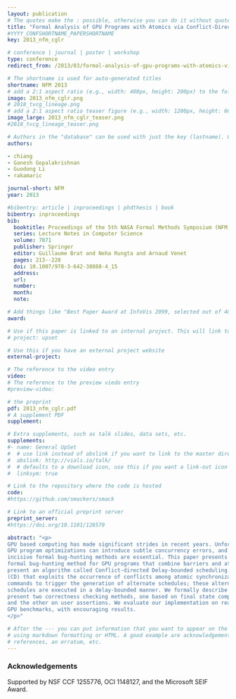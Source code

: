 ```yaml
---
layout: publication
# The quotes make the : possible, otherwise you can do it without quotes
title: "Formal Analysis of GPU Programs with Atomics via Conflict-Directed Delay-Bounding"
#YYYY_CONFSHORTNAME_PAPERSHORTNAME
key: 2013_nfm_cglr

# conference | journal | poster | workshop
type: conference
redirect_from: /2013/03/formal-analysis-of-gpu-programs-with-atomics-via-conflict-directed-delay-bounding

# The shortname is used for auto-generated titles
shortname: NFM 2013
# add a 2:1 aspect ratio (e.g., width: 400px, height: 200px) to the folder /assets/images/papers/
image: 2013_nfm_cglr.png
# 2018_tvcg_lineage.png
# add a 2:1 aspect ratio teaser figure (e.g., width: 1200px, height: 600px) to the folder /assets/images/papers/
image_large: 2013_nfm_cglr_teaser.png
#2018_tvcg_lineage_teaser.png

# Authors in the "database" can be used with just the key (lastname). Others can be written properly.
authors:

- chiang
- Ganesh Gopalakrishnan
- Guodong Li
- rakamaric

journal-short: NFM
year: 2013

#bibentry: article | inproceedings | phdthesis | book
bibentry: inproceedings
bib:
  booktitle: Proceedings of the 5th NASA Formal Methods Symposium (NFM)
  series: Lecture Notes in Computer Science
  volume: 7871
  publisher: Springer
  editor: Guillaume Brat and Neha Rungta and Arnaud Venet
  pages: 213--228
  doi: 10.1007/978-3-642-38088-4_15
  address:
  url: 
  number: 
  month: 
  note:

# Add things like "Best Paper Award at InfoVis 2099, selected out of 4000 submissions"
award:

# Use if this paper is linked to an internal project. This will link to the project site
# project: upset

# Use this if you have an external project website
external-project: 

# The reference to the video entry
video:
# The reference to the preview viedo entry
#preview-video:

# the preprint
pdf: 2013_nfm_cglr.pdf
# A supplement PDF
supplement: 

# Extra supplements, such as talk slides, data sets, etc.
supplements:
#- name: General UpSet
#  # use link instead of abslink if you want to link to the master directory
#  abslink: http://vials.io/talk/
#  # defaults to a download icon, use this if you want a link-out icon
#  linksym: true

# Link to the repository where the code is hosted
code: 
#https://github.com/smackers/smack

# Link to an official preprint server
preprint_server: 
#https://doi.org/10.1101/128579

abstract: "<p>
GPU based computing has made significant strides in recent years. Unfortunately,
GPU program optimizations can introduce subtle concurrency errors, and so
incisive formal bug-hunting methods are essential. This paper presents a new
formal bug-hunting method for GPU programs that combine barriers and atomics. We
present an algorithm called Conflict-directed Delay-bounded scheduling algorithm
(CD) that exploits the occurrence of conflicts among atomic synchronization
commands to trigger the generation of alternate schedules; these alternate
schedules are executed in a delay-bounded manner. We formally describe CD, and
present two correctness checking methods, one based on final state comparison,
and the other on user assertions. We evaluate our implementation on realistic
GPU benchmarks, with encouraging results.
</p>"

# After the --- you can put information that you want to appear on the website
# using markdown formatting or HTML. A good example are acknowledgements, extra
# references, an erratum, etc.
---
```

### Acknowledgements

Supported by NSF CCF 1255776, OCI 1148127, and the Microsoft SEIF Award.
